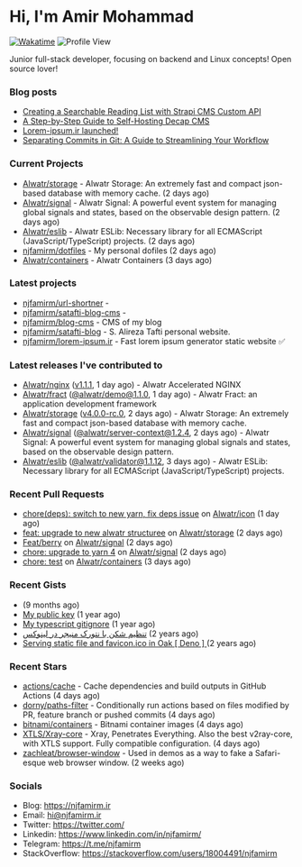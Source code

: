 # Hi, I'm Amir Mohammad
[![Wakatime](https://wakatime.com/badge/user/68776a95-d771-48a4-a960-90136239e4fd.svg)](https://wakatime.com/@68776a95-d771-48a4-a960-90136239e4fd)
![Profile View](https://komarev.com/ghpvc/?username=njfamirm)

Junior full-stack developer, focusing on backend and Linux concepts!
Open source lover!

### Blog posts

- [Creating a Searchable Reading List with Strapi CMS Custom API](https://www.njfamirm.ir/en/blog/strapi-custom-api/)
- [A Step-by-Step Guide to Self-Hosting Decap CMS](https://www.njfamirm.ir/en/blog/self-hosting-decap-cms/)
- [Lorem-ipsum.ir launched!](https://www.njfamirm.ir/en/blog/lorem-ipsum-ir-launched/)
- [Separating Commits in Git: A Guide to Streamlining Your Workflow](https://www.njfamirm.ir/en/blog/git-separate/)


### Current Projects

- [Alwatr/storage](https://github.com/Alwatr/storage) - Alwatr Storage: An extremely fast and compact json-based database with memory cache. (2 days ago)
- [Alwatr/signal](https://github.com/Alwatr/signal) - Alwatr Signal: A powerful event system for managing global signals and states, based on the observable design pattern. (2 days ago)
- [Alwatr/eslib](https://github.com/Alwatr/eslib) - Alwatr ESLib: Necessary library for all ECMAScript (JavaScript/TypeScript) projects. (2 days ago)
- [njfamirm/dotfiles](https://github.com/njfamirm/dotfiles) - My personal dofiles (2 days ago)
- [Alwatr/containers](https://github.com/Alwatr/containers) - Alwatr Containers (3 days ago)

### Latest projects

- [njfamirm/url-shortner](https://github.com/njfamirm/url-shortner) - 
- [njfamirm/satafti-blog-cms](https://github.com/njfamirm/satafti-blog-cms) - 
- [njfamirm/blog-cms](https://github.com/njfamirm/blog-cms) - CMS of my blog
- [njfamirm/satafti-blog](https://github.com/njfamirm/satafti-blog) - S. Alireza Tafti personal website.
- [njfamirm/lorem-ipsum.ir](https://github.com/njfamirm/lorem-ipsum.ir) - Fast lorem ipsum generator static website ✅

### Latest releases I've contributed to

- [Alwatr/nginx](https://github.com/Alwatr/nginx) ([v1.1.1](https://github.com/Alwatr/nginx/releases/tag/v1.1.1), 1 day ago) - Alwatr Accelerated NGINX
- [Alwatr/fract](https://github.com/Alwatr/fract) ([@alwatr/demo@1.1.0](https://github.com/Alwatr/fract/releases/tag/%40alwatr/demo%401.1.0), 1 day ago) - Alwatr Fract: an application development framework
- [Alwatr/storage](https://github.com/Alwatr/storage) ([v4.0.0-rc.0](https://github.com/Alwatr/storage/releases/tag/v4.0.0-rc.0), 2 days ago) - Alwatr Storage: An extremely fast and compact json-based database with memory cache.
- [Alwatr/signal](https://github.com/Alwatr/signal) ([@alwatr/server-context@1.2.4](https://github.com/Alwatr/signal/releases/tag/%40alwatr/server-context%401.2.4), 2 days ago) - Alwatr Signal: A powerful event system for managing global signals and states, based on the observable design pattern.
- [Alwatr/eslib](https://github.com/Alwatr/eslib) ([@alwatr/validator@1.1.12](https://github.com/Alwatr/eslib/releases/tag/%40alwatr/validator%401.1.12), 3 days ago) - Alwatr ESLib: Necessary library for all ECMAScript (JavaScript/TypeScript) projects.

### Recent Pull Requests

- [chore(deps): switch to new yarn, fix deps issue](https://github.com/Alwatr/icon/pull/53) on [Alwatr/icon](https://github.com/Alwatr/icon) (1 day ago)
- [feat: upgrade to new alwatr structuree](https://github.com/Alwatr/storage/pull/101) on [Alwatr/storage](https://github.com/Alwatr/storage) (2 days ago)
- [Feat/berry](https://github.com/Alwatr/signal/pull/69) on [Alwatr/signal](https://github.com/Alwatr/signal) (2 days ago)
- [chore: upgrade to yarn 4](https://github.com/Alwatr/signal/pull/68) on [Alwatr/signal](https://github.com/Alwatr/signal) (2 days ago)
- [chore: test](https://github.com/Alwatr/containers/pull/8) on [Alwatr/containers](https://github.com/Alwatr/containers) (3 days ago)

### Recent Gists

- [](https://gist.github.com/022d07ecd84e69ad31ef0bcd32d86b59) (9 months ago)
- [My public key](https://gist.github.com/879f720c9ca74a0934ce571b7285ed34) (1 year ago)
- [My typescript gitignore](https://gist.github.com/6a40b1912daab3f91a02a7b53f3f76c3) (1 year ago)
- [تنظیم شکن با نتورک منیجر در لینوکس](https://gist.github.com/cc40c344e89bdcdf77085cbf1fc05162) (2 years ago)
- [Serving static file and favicon.ico in Oak [ Deno ] ](https://gist.github.com/9bcaca2b6a672e729c099193b4aafe9f) (2 years ago)

### Recent Stars

- [actions/cache](https://github.com/actions/cache) - Cache dependencies and build outputs in GitHub Actions (4 days ago)
- [dorny/paths-filter](https://github.com/dorny/paths-filter) - Conditionally run actions based on files modified by PR, feature branch or pushed commits (4 days ago)
- [bitnami/containers](https://github.com/bitnami/containers) - Bitnami container images (4 days ago)
- [XTLS/Xray-core](https://github.com/XTLS/Xray-core) - Xray, Penetrates Everything. Also the best v2ray-core, with XTLS support. Fully compatible configuration. (4 days ago)
- [zachleat/browser-window](https://github.com/zachleat/browser-window) - Used in demos as a way to fake a Safari-esque web browser window. (2 weeks ago)

### Socials

- Blog: https://njfamirm.ir
- Email: hi@njfamirm.ir
- Twitter: https://twitter.com/
- Linkedin: https://www.linkedin.com/in/njfamirm/
- Telegram: https://t.me/njfamirm
- StackOverflow: https://stackoverflow.com/users/18004491/njfamirm
